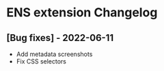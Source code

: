 # ENS extension Changelog

## [Bug fixes] - 2022-06-11

- Add metadata screenshots
- Fix CSS selectors
